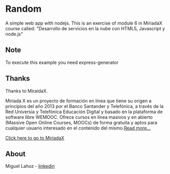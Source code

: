 Random
=================

A simple web app with nodejs. This is an exercise of module 6 in MiriadaX course called:
  "Desarrollo de servicios en la nube con HTML5, Javascript y node.js"


Note
---------------

To execute this example you need express-generator



Thanks
---------------

Thanks to MiraidaX.

Miríada X es un proyecto de formación en línea que tiene su origen a principios del año 2013 por el Banco Santander y Telefónica, a través de la Red Universia y Telefónica Educación Digital y basado en la plataforma de software libre WEMOOC. Ofrece cursos en línea masivos y en abierto (Massive Open Online Courses, MOOCs) de forma gratuita y aptos para cualquier usuario interesado en el contenido del mismo.[Read more...](http://es.wikipedia.org/wiki/Mir%C3%ADada_X)

[Click here to go to MiriadaX](https://www.miriadax.net/)


About
-----------------

Miguel Lahoz - [linkedin](https://www.linkedin.com/pub/miguel-lahoz-lerín/15/96A/7AB)
